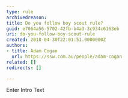 ```yaml
---
type: rule
archivedreason: 
title: Do you follow boy scout rule?
guid: e7064a56-5702-42fb-b4a3-3c934c6163eb
uri: do-you-follow-boy-scout-rule
created: 2018-04-30T22:01:51.0000000Z
authors:
- title: Adam Cogan
  url: https://ssw.com.au/people/adam-cogan
related: []
redirects: []

---
```



Enter Intro Text
<br><excerpt class='endintro'></excerpt><br>



